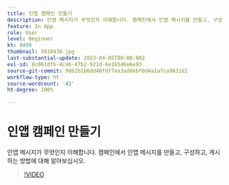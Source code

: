 ```yaml
---
title: 인앱 캠페인 만들기
description: 인앱 메시지가 무엇인지 이해합니다. 캠페인에서 인앱 메시지를 만들고, 구성하고, 게시하는 방법에 대해 알아보십시오.
feature: In App
role: User
level: Beginner
kt: 9499
thumbnail: 3410430.jpg
last-substantial-update: 2023-04-05T00:00:00Z
exl-id: 8c061df6-4c46-47b2-921d-6e16546e6e93
source-git-commit: 98b2b1b6dd48fdf7aa3addebf0d4a1a7ca9831d2
workflow-type: ht
source-wordcount: '42'
ht-degree: 100%

---
```


# 인앱 캠페인 만들기

인앱 메시지가 무엇인지 이해합니다. 캠페인에서 인앱 메시지를 만들고, 구성하고, 게시하는 방법에 대해 알아보십시오.

>[!VIDEO](https://video.tv.adobe.com/v/3410430?quality=12&learn=on)
